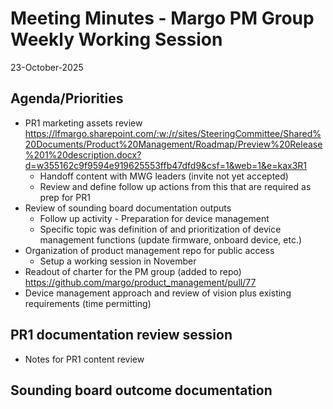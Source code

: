 # Meeting Minutes - Margo PM Group Weekly Working Session
23-October-2025

## Agenda/Priorities
- PR1 marketing assets review
    https://lfmargo.sharepoint.com/:w:/r/sites/SteeringCommittee/Shared%20Documents/Product%20Management/Roadmap/Preview%20Release%201%20description.docx?d=w355162c9f9594e919625553ffb47dfd9&csf=1&web=1&e=kax3R1
    - Handoff content with MWG leaders (invite not yet accepted)
    - Review and define follow up actions from this that are required as prep for PR1
- Review of sounding board documentation outputs
    - Follow up activity - Preparation for device management
    - Specific topic was definition of and prioritization of device management functions (update firmware, onboard device, etc.)
- Organization of product management repo for public access
    - Setup a working session in November
- Readout of charter for the PM group (added to repo)
    https://github.com/margo/product_management/pull/77
- Device management approach and review of vision plus existing requirements (time permitting)


## PR1 documentation review session
- Notes for PR1 content review


## Sounding board outcome documentation

